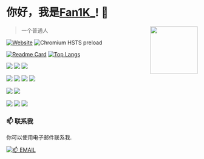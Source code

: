 # 你好，我是[Fan1K_](https://cyming.top)! 👋

<img width="125" align="right" src="https://img.cyming.top/file/dc6bec7675d1dd05b5a09.png" />

> 一个普通人

[![Website](https://img.shields.io/website?style=for-the-badge&url=https://cyming.top)](https://cyming.top) ![Chromium HSTS preload](https://img.shields.io/hsts/preload/cyming.top?style=for-the-badge)

[![Readme Card](https://github-readme-stats.vercel.app/api?username=Fan1K413&show=discussions_answered&locale=cn&rank_icon=github)](#)
[![Top Langs](https://github-readme-stats.vercel.app/api/top-langs/?username=anuraghazra&layout=donut&locale=cn)](#)

<p>
  <img src="https://img.shields.io/badge/Windows-11%20(Release%20preview)-0078D6?style=for-the-badge&logo=microsoft&logoColor=white" />
  <img src="https://img.shields.io/badge/mi-FF6900?style=for-the-badge&logo=xiaomi&logoColor=white" />
  <img src="https://img.shields.io/badge/android-3ddc84?style=for-the-badge&logo=android&logoColor=white" />
</p>

<p>
  <img src="https://img.shields.io/badge/html5-%23E34F26.svg?style=for-the-badge&logo=html5&logoColor=white" />
  <img src="https://img.shields.io/badge/css3-%231572B6.svg?style=for-the-badge&logo=css3&logoColor=white" />
  <img src="https://img.shields.io/badge/javascript-%23F7DF1E.svg?style=for-the-badge&logo=javascript&logoColor=white" />
  <img src="https://img.shields.io/badge/c++-%2300599C.svg?style=for-the-badge&logo=cplusplus&logoColor=white" />
</p>

<p>
  <img src="https://img.shields.io/badge/Visual%20Studio%20Code-0078d7.svg?style=for-the-badge&logo=visual-studio-code&logoColor=white" />
  <img src="https://img.shields.io/badge/Visual%20Studio-ca95f7.svg?style=for-the-badge&logo=visualstudio&logoColor=white" />
</p>

<p>
  <img src="https://img.shields.io/badge/minecraft-%23EF323D.svg?style=for-the-badge&logo=mojangstudios&logoColor=white" />
  <img src="https://img.shields.io/badge/Steam-%23000000.svg?style=for-the-badge&logo=steam&logoColor=white" />
  <img src="https://img.shields.io/badge/xbox-%23107C10.svg?style=for-the-badge&logo=xbox&logoColor=white" />
</p>

### 📫 联系我

你可以使用电子邮件联系我.

[![📫 EMAIL](https://img.shields.io/badge/📫%20EMAIL-c@cyming.top-%2357728B?style=for-the-badge)](mailto:c@cyming.top)
